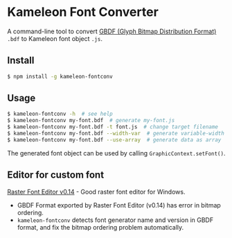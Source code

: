 # Kameleon Font Converter

A command-line tool to convert [GBDF (Glyph Bitmap Distribution Format)](https://en.wikipedia.org/wiki/Glyph_Bitmap_Distribution_Format) `.bdf` to Kameleon font object `.js`.

## Install

```sh
$ npm install -g kameleon-fontconv
```

## Usage

```sh
$ kameleon-fontconv -h  # see help
$ kameleon-fontconv my-font.bdf  # generate my-font.js
$ kameleon-fontconv my-font.bdf -t font.js  # change target filename
$ kameleon-fontconv my-font.bdf --width-var  # generate variable-width font
$ kameleon-fontconv my-font.bdf --use-array  # generate data as array
```

The generated font object can be used by calling `GraphicContext.setFont()`.

## Editor for custom font

[Raster Font Editor v0.14](https://www.cylog.org/graphics/rasterfonteditor.jsp) - Good raster font editor for Windows.
- GBDF Format exported by Raster Font Editor (v0.14) has error in bitmap ordering.
- `kameleon-fontconv` detects font generator name and version in GBDF format, and fix the bitmap ordering problem automatically.
